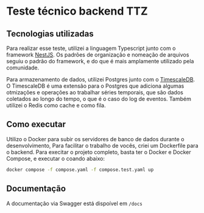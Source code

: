 # Teste técnico backend TTZ

## Tecnologias utilizadas

Para realizar esse teste, utilizei a linguagem Typescript junto com o framework [NestJS](https://nestjs.com). Os padrões de organização e nomeação de arquivos seguiu o padrão do framework, e do que é mais amplamente utilizado pela comunidade.

Para armazenamento de dados, utilizei Postgres junto com o [TimescaleDB](https://github.com/timescale/timescaledb). O TimescaleDB é uma extensão para o Postgres que adiciona algumas otmizações e operações ao trabalhar séries temporais, que são dados coletados ao longo do tempo, o que é o caso do log de eventos. Também utilizei o Redis como cache e como fila.

## Como executar

Utilizo o Docker para subir os servidores de banco de dados durante o desenvolvimento, Para facilitar o trabalho de vocês, criei um Dockerfile para o backend. Para execitar o projeto completo, basta ter o Docker e Docker Compose, e executar o coando abaixo:

```bash
docker compose -f compose.yaml -f compose.test.yaml up
```

## Documentação

A documentação via Swagger está dispoível em `/docs`
